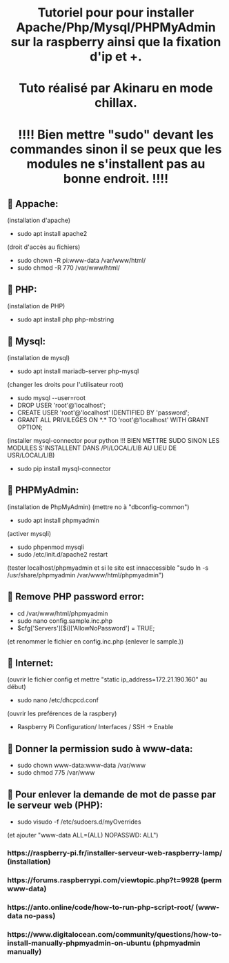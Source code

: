 <h1 align="center">Tutoriel pour pour installer Apache/Php/Mysql/PHPMyAdmin sur la raspberry ainsi que la fixation d'ip et +.</h1>

<h1 align="center">Tuto réalisé par Akinaru en mode chillax.</h1>

<h1 align="center">‼‼ Bien mettre "sudo" devant les commandes sinon il se peux que les modules ne s'installent pas au bonne endroit. ‼‼</h1>

<h2>🧾 Appache:</h2>
(installation d'apache)
<ul>
	<li>sudo apt install apache2</li>
</ul>

(droit d'accès au fichiers)
<ul>
	<li>sudo chown -R pi:www-data /var/www/html/</li>
	<li>sudo chmod -R 770 /var/www/html/</li>
</ul>


<h2>🧾 PHP:</h2>
(installation de PHP)
<ul>
	<li>sudo apt install php php-mbstring</li>
</ul>
  
<h2>🧾 Mysql:</h2>
(installation de mysql)
<ul>
	<li>sudo apt install mariadb-server php-mysql</li>
</ul>
(changer les droits pour l'utilisateur root)
<ul>
	<li>sudo mysql --user=root</li>
	<li>DROP USER 'root'@'localhost';</li>
	<li>CREATE USER 'root'@'localhost' IDENTIFIED BY 'password';</li>
	<li>GRANT ALL PRIVILEGES ON *.* TO 'root'@'localhost' WITH GRANT OPTION;</li>
</ul>
(installer mysql-connector pour python !!! BIEN METTRE SUDO SINON LES MODULES S'INSTALLENT DANS /PI/LOCAL/LIB AU LIEU DE USR/LOCAL/LIB)
<ul>
	<li>sudo pip install mysql-connector</li>
</ul>

<h2>🧾 PHPMyAdmin:</h2>
(installation de PhpMyAdmin)
(mettre no à "dbconfig-common")
<ul>
	<li>sudo apt install phpmyadmin</li>
</ul>

(activer mysqli)
<ul>
	<li>sudo phpenmod mysqli</li>
	<li>sudo /etc/init.d/apache2 restart</li>
</ul>
(tester localhost/phpmyadmin et si le site est innaccessible "sudo ln -s /usr/share/phpmyadmin /var/www/html/phpmyadmin")

<h2>🧾 Remove PHP password error:</h2>
<ul>
	<li>cd /var/www/html/phpmyadmin</li>
	<li>sudo nano config.sample.inc.php</li>
	<li>$cfg['Servers'][$i]['AllowNoPassword'] = TRUE;</li>
</ul>
(et renommer le fichier en config.inc.php (enlever le sample.))


<h2>🧾 Internet:</h2>
(ouvrir le fichier config et mettre "<bold>static ip_address=172.21.190.160</bold>" au début)
<ul>
	<li>sudo nano /etc/dhcpcd.conf</li>
</ul>
(ouvrir les preférences de la raspbery)
<ul>
	<li>Raspberry Pi Configuration/ Interfaces / SSH -> Enable</li>
	</ul>
 
<h2>🧾 Donner la permission sudo à www-data:</h2>
<ul>
	<li>sudo chown www-data:www-data /var/www</li>
	<li>sudo chmod 775 /var/www</li>
</ul>
 
<h2>🧾 Pour enlever la demande de mot de passe par le serveur web (PHP):</h2>
<ul>
	<li>sudo visudo -f /etc/sudoers.d/myOverrides</li>
</ul>
(et ajouter "www-data ALL=(ALL) NOPASSWD: ALL")


<h3>https://raspberry-pi.fr/installer-serveur-web-raspberry-lamp/ <span>(installation)</span></h3>
<h3>https://forums.raspberrypi.com/viewtopic.php?t=9928 <span>(perm www-data)</span></h3>
<h3>https://anto.online/code/how-to-run-php-script-root/ <span>(www-data no-pass)</span></h3>
<h3>https://www.digitalocean.com/community/questions/how-to-install-manually-phpmyadmin-on-ubuntu <span>(phpmyadmin manually)</span></h3>

